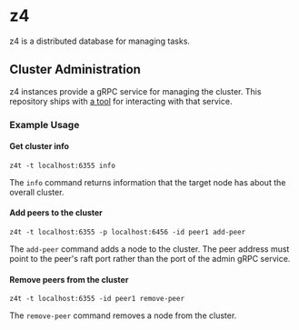 # z4
z4 is a distributed database for managing tasks.

## Cluster Administration
z4 instances provide a gRPC service for managing the cluster. This repository
ships with [a tool](cmd/z4t) for interacting with that service.
### Example Usage
#### Get cluster info
`z4t -t localhost:6355 info`

The `info` command returns information that the target node has about the overall cluster.

#### Add peers to the cluster
`z4t -t localhost:6355 -p localhost:6456 -id peer1 add-peer`

The `add-peer` command adds a node to the cluster. The peer address must point to
the peer's raft port rather than the port of the admin gRPC service.

#### Remove peers from the cluster
`z4t -t localhost:6355 -id peer1 remove-peer`

The `remove-peer` command removes a node from the cluster.
